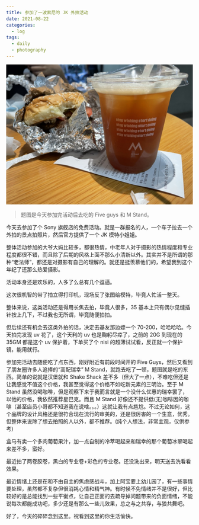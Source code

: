 ```yaml
---
title: 参加了一波索尼的 JK 外拍活动
date: 2021-08-22 
categories:
  - log
tags: 
  - daily
  - photography
---
```


![](/assets/images/20210822.jpeg)

>题图是今天参加完活动后去吃的 Five guys 和 M Stand。

今天去参加了个 Sony 旗舰店的免费活动。就是一群报名的人，一个车子拉去一个外拍的景点拍照片，然后官方提供了一个 JK 模特小姐姐。

整体活动参加的大爷大妈比较多，都很热情，中老年人对于摄影的热情程度和专业程度都很不错，而且除了后期的风格上面不那么小清新以外。其实并不是所谓的那种“老法师”，都还是对摄影有自己的理解的。就还是挺羡慕他们的，希望我到这个年纪了还那么热爱摄影。

活动本身还是欢乐的，人多了么总有几个逗逼。

这次很机智的带了拍立得打印机，现场反了张图给模特，毕竟人忙活一整天。

整体来说，这类活动还是得用长焦去拍，毕竟人很多，35 基本上只有偶尔见缝插针按上几下，不过我也无所谓，毕竟随便拍拍。

但后续还有机会去这类外拍的话，决定去基友那边嫖一个 70-200，哈哈哈哈。今天拍完发现 uv 花了，这个天利的 uv 也是鞠躬尽瘁了，之前的 20G 到现在的 35GM 都是这个 uv 保护着，下单买了个 nisi 的超薄试试看，反正就一个保护镜，能用就行。

参加完活动去随便吃了点东西，刚好附近有前段时间开的 Five Guys，然后又看到了朋友圈许多人追捧的“高配瑞幸” M Stand，就跑去吃了一顿，题图就是吃的东西。简单的说就是汉堡就和 Shake Shack 差不多（但大了一点），不难吃但还是让我感觉不值这个价格，我甚至觉得这个价格不如吃新元素的三明治。至于 M Stand 虽然没喝咖啡，但是观察下来于我而言就是一个没什么优惠的瑞幸罢了，以他的价格，我依然推荐星巴克。而且 M Stand 好像还不提供低(无)咖啡因的咖啡（甚至店员小哥都不知道我在说啥。。。）这就让我有点尴尬。不过无论如何，这个品牌的设计风格还是很符合现在流行的审美的，还是很厉害的一个生意，优秀。但整体来说除了想去拍照的人以外，都不推荐。(纯个人想法，非常主观，仅供参考)

盒马有卖一个多肉葡萄果汁，加一点自制的冷萃喝起来和瑞幸的那个葡萄冰翠喝起来差不多，蛮好。

最近拍了两卷胶卷，黑白的专业卷+彩色的专业卷。还没洗出来，明天送去洗看看效果。

最近情绪上还是在和不由自主的焦虑感战斗，加上阿宝要上幼儿园了，有一些事情要处理，虽然都不复杂但很消耗心情和精气神。有时候不免情绪并不是很好，但比较好的是总能找到一些平衡点，让自己正面的去疏导掉问题带来的负面情绪，不能说每次都能成功吧，多少还是有那么一些儿效果，总之与之共存，与狼共舞吧。

好了，今天的碎碎念到这里。祝看到这里的你生活愉快。

